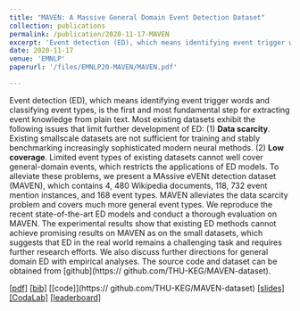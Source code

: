 ```yaml
---
title: "MAVEN: A Massive General Domain Event Detection Dataset"
collection: publications
permalink: /publication/2020-11-17-MAVEN
excerpt: 'Event detection (ED), which means identifying event trigger words and classifying event types, is the first and most fundamental step for extracting event knowledge from plain text. Most existing datasets exhibit the following issues that limit further development of ED: (1) Data scarcity. Existing smallscale datasets are not sufficient for training and stably benchmarking increasingly sophisticated modern neural methods. (2) Low coverage. Limited event types of existing datasets cannot well cover general-domain events, which restricts the applications of ED models. To alleviate these problems, we present a MAssive eVENt detection dataset (MAVEN), which contains 4, 480 Wikipedia documents, 118, 732 event mention instances, and 168 event types. MAVEN alleviates the data scarcity problem and covers much more general event types. We reproduce the recent state-of-the-art ED models and conduct a thorough evaluation on MAVEN. The experimental results show that existing ED methods cannot achieve promising results on MAVEN as on the small datasets, which suggests that ED in the real world remains a challenging task and requires further research efforts. We also discuss further directions for general domain ED with empirical analyses. The source code and dataset can be obtained from https:// github.com/THU-KEG/MAVEN-dataset.'
date: 2020-11-17
venue: 'EMNLP'
paperurl: '/files/EMNLP20-MAVEN/MAVEN.pdf'

---
```

Event detection (ED), which means identifying event trigger words and classifying event types, is the first and most fundamental step for extracting event knowledge from plain text. Most existing datasets exhibit the following issues that limit further development of ED: (1) <b>Data scarcity</b>. Existing smallscale datasets are not sufficient for training and stably benchmarking increasingly sophisticated modern neural methods. (2) <b>Low coverage</b>. Limited event types of existing datasets cannot well cover general-domain events, which restricts the applications of ED models. To alleviate these problems, we present a MAssive eVENt detection dataset (MAVEN), which contains 4, 480 Wikipedia documents, 118, 732 event mention instances, and 168 event types. MAVEN alleviates the data scarcity problem and covers much more general event types. We reproduce the recent state-of-the-art ED models and conduct a thorough evaluation on MAVEN. The experimental results show that existing ED methods cannot achieve promising results on MAVEN as on the small datasets, which suggests that ED in the real world remains a challenging task and requires further research efforts. We also discuss further directions for general domain ED with empirical analyses. The source code and dataset can be obtained from [github](https:// github.com/THU-KEG/MAVEN-dataset).

[[pdf]](/files/EMNLP20-MAVEN/MAVEN.pdf)
[[bib]](/files/EMNLP20-MAVEN/MAVEN.bib)
[[code]](https:// github.com/THU-KEG/MAVEN-dataset)
[[slides]](/files/EMNLP20-MAVEN/slides.pptx)
[[CodaLab]](https://competitions.codalab.org/competitions/27320)
[[leaderboard]](https://thukeg.gitee.io/maven/)